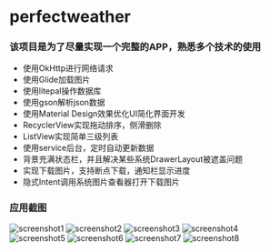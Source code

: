 # perfectweather

### 该项目是为了尽量实现一个完整的APP，熟悉多个技术的使用

* 使用OkHttp进行网络请求
* 使用Glide加载图片
* 使用litepal操作数据库
* 使用gson解析json数据
* 使用Material Design效果优化UI简化界面开发
* RecyclerView实现拖动排序，侧滑删除
* ListView实现简单三级列表
* 使用service后台，定时自动更新数据
* 背景充满状态栏，并且解决某些系统DrawerLayout被遮盖问题
* 实现下载图片，支持断点下载，通知栏显示进度
* 隐式Intent调用系统图片查看器打开下载图片

### 应用截图
![screenshot1](screenshot/screenshot1.png)
![screenshot2](screenshot/screenshot2.png)
![screenshot3](screenshot/screenshot3.png)
![screenshot4](screenshot/screenshot4.png)
![screenshot5](screenshot/screenshot5.png)
![screenshot6](screenshot/screenshot6.png)
![screenshot7](screenshot/screenshot7.png)
![screenshot8](screenshot/screenshot8.png)